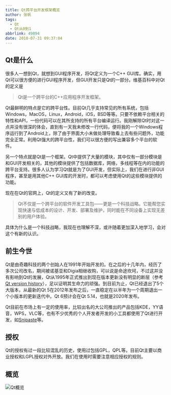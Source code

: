 ```yaml
---
title: Qt跨平台开发框架概览
author: 张帆
tags:
  - Qt
  - Qt从0到1
abbrlink: 49894
date: 2018-07-31 09:37:04
---
```


## Qt是什么

很多人一想到Qt，就想到GUI程序开发，将Qt定义为一个C++ GUI库。确实，用Qt可以很方便的进行GUI程序开发，但GUI开发只是Qt的一部分。维基百科中对Qt的定义是

> Qt是一个跨平台的C++应用程序开发框架。

Qt最鲜明的特点是它的跨平台性。目前Qt几乎支持常见的所有系统，包括Windows，MacOS，Linux，Android，iOS，BSD等等。只要不依赖平台相关的特性和API，一份代码可以在其所支持的所有平台编译运行。我刚解除Qt时对这一点并没有很深的体会，直到有一天我未修改一行代码，便将我的一个Windows程序运行到了Android上，除了由于界面大小未做处理导致看上去有些问题外，功能完全正常。利用Qt强大的跨平台性，我们可以很方便的写出兼容多个平台的软件。

另一个特点就是Qt是一个框架。Qt中提供了大量的模块，其中仅有一部分模块是和GUI开发相关的，其他的模块提供了包括数据库，网络，多线程等在内的功能的跨平台支持。很多人认为学习Qt就是为了GUI开发，但实际上，我们在进行非GUI程序，甚至是用其他C++ GUI库的开发时，都可以考虑使用Qt的这些模块提供的功能。

<!--more-->

现在在Qt的官网上，Qt的定义又有了新的改变。

> Qt不仅是一个跨平台的软件开发工具包——更是一个科技战略。它能帮您实现快速与低成本的设计、开发、部署及维护，同时能在不同设备上实现无差别的用户体验。

具体为什么是一个科技战略，我现在也理解不深，或许随着更加深入地学习，会对这个有新的认识。

## 前生今世

Qt是由奇趣科技的两个创始人在1991年开始开发的。在之后的十几年内，经历了多次公司改名，期间被诺基亚和Digia相继收购，可以说是命途坎坷，不过这并没有影响到Qt的发展，Qt从1995年正式推出到现在版本更新没有明显的断层（参考[Qt version history](https://en.wikipedia.org/wiki/Qt_version_history)），足以证明其生命力的顽强。到目前为止，Qt已经退出了5个大版本，从最新的Qt 5在2012年发布之后，一直稳定在以半年为一个周期退出一个小版本的更新迭代中。Qt 6预计会在Qt 5.14，也就是2020年发布。

Qt目前在市场上有一定的使用率，比较出名的大公司推出的产品包括KDE，YY语音，WPS，VLC等，也有不少优秀的个人开发者开发的小工具都使用了Qt进行开发，如[Snipaste](https://zh.snipaste.com/)等。

## 授权

Qt的授权有过一段比较混乱的历史，使用过包括GPL，QPL等。目前Qt主要以商业授权和LGPL授权对外开放。我们在使用时需要注意相应授权的规则。

## 概览

![Qt概览](https://blog-1251989759.cos.ap-guangzhou.myqcloud.com/blog/qt_framework_overview/QtOverview.png)
